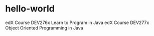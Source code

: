 # hello-world
 edX Course DEV276x Learn to Program in Java
 edX Course DEV277x Object Oriented Programming in Java
